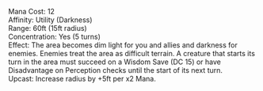 Mana Cost: 12  
Affinity: Utility (Darkness)  
Range: 60ft (15ft radius)  
Concentration: Yes (5 turns)  
Effect: The area becomes dim light for you and allies and darkness for enemies. Enemies treat the area as difficult terrain. A creature that starts its turn in the area must succeed on a Wisdom Save (DC 15) or have Disadvantage on Perception checks until the start of its next turn.  
Upcast: Increase radius by +5ft per x2 Mana.